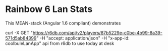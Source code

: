 # Rainbow 6 Lan Stats

This MEAN-stack (Angular 1.6 compliant) demonstrates

curl -X GET "https://r6db.com/api/v2/players/87b5229e-c0be-4b99-8a39-571d5ab84399" -H  "accept: application/json" -H  "x-app-id: coolbuleLanApp"
api from r6db to use today at desk